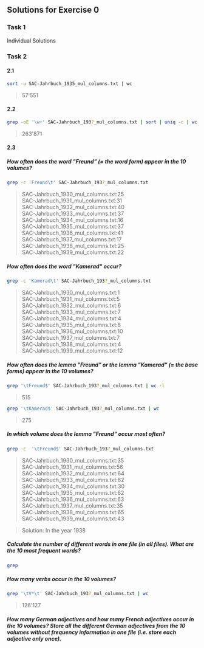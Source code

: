## Solutions for Exercise 0

### Task 1

Individual Solutions

### Task 2

#### 2.1

```bash
sort -u SAC-Jahrbuch_1935_mul_columns.txt | wc
```

> 57'551

#### 2.2

``` bash
grep -oE '\w+' SAC-Jahrbuch_193?_mul_columns.txt | sort | uniq -c | wc -l
```

> 263'871
#### 2.3

##### How often does the word "Freund" (= the word form) appear in the 10 volumes?

```bash
grep -c 'Freund\t' SAC-Jahrbuch_193?_mul_columns.txt
```

> SAC-Jahrbuch_1930_mul_columns.txt:25  
SAC-Jahrbuch_1931_mul_columns.txt:31  
SAC-Jahrbuch_1932_mul_columns.txt:40  
SAC-Jahrbuch_1933_mul_columns.txt:37  
SAC-Jahrbuch_1934_mul_columns.txt:16  
SAC-Jahrbuch_1935_mul_columns.txt:37  
SAC-Jahrbuch_1936_mul_columns.txt:41  
SAC-Jahrbuch_1937_mul_columns.txt:17  
SAC-Jahrbuch_1938_mul_columns.txt:25  
SAC-Jahrbuch_1939_mul_columns.txt:22

##### How often does the word "Kamerad" occur?

```bash
grep -c 'Kamerad\t' SAC-Jahrbuch_193?_mul_columns.txt
```

> SAC-Jahrbuch_1930_mul_columns.txt:1  
SAC-Jahrbuch_1931_mul_columns.txt:5  
SAC-Jahrbuch_1932_mul_columns.txt:6  
SAC-Jahrbuch_1933_mul_columns.txt:7  
SAC-Jahrbuch_1934_mul_columns.txt:4  
SAC-Jahrbuch_1935_mul_columns.txt:8  
SAC-Jahrbuch_1936_mul_columns.txt:10  
SAC-Jahrbuch_1937_mul_columns.txt:7  
SAC-Jahrbuch_1938_mul_columns.txt:4  
SAC-Jahrbuch_1939_mul_columns.txt:12

##### How often does the lemma "Freund" or the lemma "Kamerad" (= the base forms) appear in the 10 volumes?

```bash
grep '\tFreund$' SAC-Jahrbuch_193?_mul_columns.txt | wc -l
```

> 515

```bash
grep '\tKamerad$' SAC-Jahrbuch_193?_mul_columns.txt | wc
```

>275

##### In which volume does the lemma "Freund" occur most often?

```bash
grep -c  '\tFreund$' SAC-Jahrbuch_193?_mul_columns.txt 
```

>SAC-Jahrbuch_1930_mul_columns.txt:35  
SAC-Jahrbuch_1931_mul_columns.txt:56  
SAC-Jahrbuch_1932_mul_columns.txt:64  
SAC-Jahrbuch_1933_mul_columns.txt:62  
 SAC-Jahrbuch_1934_mul_columns.txt:30  
 SAC-Jahrbuch_1935_mul_columns.txt:62  
 SAC-Jahrbuch_1936_mul_columns.txt:63  
 SAC-Jahrbuch_1937_mul_columns.txt:35  
 SAC-Jahrbuch_1938_mul_columns.txt:65  
 SAC-Jahrbuch_1939_mul_columns.txt:43

>Solution: In the year 1938

##### Calculate the number of different words in one file (in all files). What are the 10 most frequent words?

``` bash 
grep 
```

##### How many verbs occur in the 10 volumes?

```bash
grep '\tV*\t' SAC-Jahrbuch_193?_mul_columns.txt | wc
```

> 126'127

##### How many German adjectives and how many French adjectives occur in the 10 volumes? Store all the different German adjectives from the 10 volumes without frequency information in one file (i.e. store each adjective only once).
